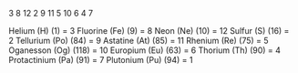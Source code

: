 3 8 12 2 9 11 5 10 6 4 7 

Helium (H) (1) = 3
Fluorine (Fe) (9) = 8
Neon (Ne) (10) = 12
Sulfur (S) (16) = 2
Tellurium (Po) (84) = 9
Astatine (At) (85) = 11
Rhenium (Re) (75) = 5
Oganesson (Og) (118) = 10
Europium (Eu) (63) = 6
Thorium (Th) (90) = 4
Protactinium (Pa) (91) = 7
Plutonium (Pu) (94) = 1
